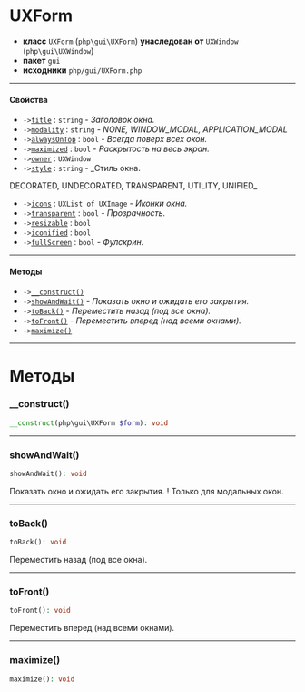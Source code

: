 # UXForm

- **класс** `UXForm` (`php\gui\UXForm`) **унаследован от** `UXWindow` (`php\gui\UXWindow`)
- **пакет** `gui`
- **исходники** `php/gui/UXForm.php`

---

#### Свойства

- `->`[`title`](#prop-title) : `string` - _Заголовок окна._
- `->`[`modality`](#prop-modality) : `string` - _NONE, WINDOW_MODAL, APPLICATION_MODAL_
- `->`[`alwaysOnTop`](#prop-alwaysontop) : `bool` - _Всегда поверх всех окон._
- `->`[`maximized`](#prop-maximized) : `bool` - _Раскрытость на весь экран._
- `->`[`owner`](#prop-owner) : `UXWindow`
- `->`[`style`](#prop-style) : `string` - _Стиль окна.

DECORATED, UNDECORATED, TRANSPARENT, UTILITY, UNIFIED_
- `->`[`icons`](#prop-icons) : `UXList of UXImage` - _Иконки окна._
- `->`[`transparent`](#prop-transparent) : `bool` - _Прозрачность._
- `->`[`resizable`](#prop-resizable) : `bool`
- `->`[`iconified`](#prop-iconified) : `bool`
- `->`[`fullScreen`](#prop-fullscreen) : `bool` - _Фулскрин._

---

#### Методы

- `->`[`__construct()`](#method-__construct)
- `->`[`showAndWait()`](#method-showandwait) - _Показать окно и ожидать его закрытия._
- `->`[`toBack()`](#method-toback) - _Переместить назад (под все окна)._
- `->`[`toFront()`](#method-tofront) - _Переместить вперед (над всеми окнами)._
- `->`[`maximize()`](#method-maximize)

---
# Методы

<a name="method-__construct"></a>

### __construct()
```php
__construct(php\gui\UXForm $form): void
```

---

<a name="method-showandwait"></a>

### showAndWait()
```php
showAndWait(): void
```
Показать окно и ожидать его закрытия.
! Только для модальных окон.

---

<a name="method-toback"></a>

### toBack()
```php
toBack(): void
```
Переместить назад (под все окна).

---

<a name="method-tofront"></a>

### toFront()
```php
toFront(): void
```
Переместить вперед (над всеми окнами).

---

<a name="method-maximize"></a>

### maximize()
```php
maximize(): void
```